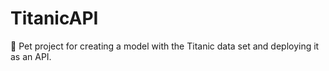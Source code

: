 # TitanicAPI
:ship: Pet project for creating a model with the Titanic data set and deploying it as an API. 
